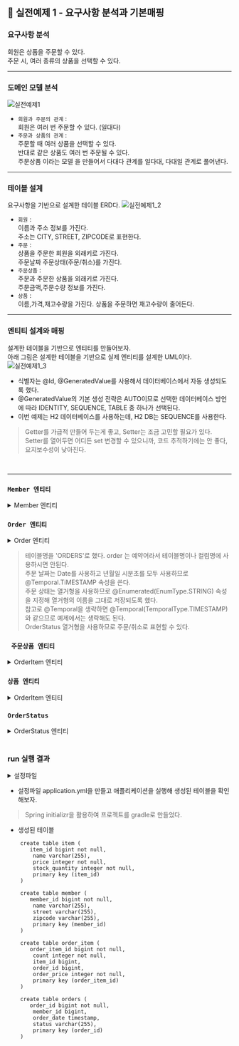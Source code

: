 ## 📌 실전예제 1 - 요구사항 분석과 기본매핑

### 요구사항 분석
회원은 상품을 주문할 수 있다. <br> 주문 시, 여러 종류의 상품을 선택할 수 있다.

------
### 도메인 모델 분석
![실전예제1](https://user-images.githubusercontent.com/57389368/161900104-c8ec0e57-3fd7-4002-993a-9d04a95caea8.JPG)
+ `회원과 주문의 관계` : <br> 회원은 여러 번 주문할 수 있다. (일대다)
+ `주문과 상품의 관계` : <br> 주문할 때 여러 상품을 선택할 수 있다. <br> 반대로 같은 상품도 여러 번 주문될 수 있다. <br> 주문상품 이라는 모델
을 만들어서 다대다 관계를 일다대, 다대일 관계로 풀어낸다.

------
### 테이블 설계
요구사항을 기반으로 설계한 테이블 ERD다.
![실전예제1_2](https://user-images.githubusercontent.com/57389368/161900522-cff09853-e1ad-45b6-980e-6aaf3a24825f.JPG)
+ `회원` : <br> 이름과 주소 정보를 가진다. <br> 주소는 CITY, STREET, ZIPCODE로 표현한다.
+ `주문` : <br> 상품을 주문한 회원을 외래키로 가진다. <br> 주문날짜 주문상태(주문/취소)를 가진다.
+ `주문상품` : <br> 주문과 주문한 상품을 외래키로 가진다. <br> 주문금액,주문수량 정보를 가진다.
+ `상품` : <br> 이름,가격,재고수량을 가진다. 상품을 주문하면 재고수량이 줄어든다.

------
### 엔티티 설계와 매핑
설계한 테이블을 기반으로 엔티티를 만들어보자. <br>
아래 그림은 설계한 테이블을 기반으로 실제 엔티티를 설계한 UML이다. <br>
![실전예제1_3](https://user-images.githubusercontent.com/57389368/161901431-8899f342-a1d7-4872-8164-1c5a6f016aef.JPG)
+ 식별자는 @Id, @GeneratedValue를 사용해서 데이터베이스에서 자동 생성되도록 했다.
+ @GeneratedValue의 기본 생성 전략은 AUTO이므로 선택한 데이터베이스 방언에 따라 IDENTITY, SEQUENCE, TABLE 중 하나가 선택된다.
+ 이번 예제는 H2 데이터베이스를 사용하는데, H2 DB는 SEQUENCE를 사용한다.

> Getter를 가급적 만들어 두는게 좋고, Setter는 조금 고민할 필요가 있다. <br> Setter를 열어두면 어디든 set 변경할 수 있으니까, 코드 추적하기에는 안 좋다, <br> 요지보수성이 낮아진다. 

<br>

------
### `Member 엔티티`
<details>
<summary>Member 엔티티</summary>
<div markdown="1">
  
```java
package jpadomain.domainmodel.domain.entity;

import javax.persistence.Column;
import javax.persistence.Entity;
import javax.persistence.GeneratedValue;
import javax.persistence.Id;

@Entity
public class Member {

    @Id @GeneratedValue
    @Column(name="MEMBER_ID")
    private Long id;

    private String name;
    private String zipcode;
    private String street;

}
```
</div>
</details>

### `Order 엔티티`
<details>
<summary>Order 엔티티</summary>
<div markdown="1">
  
```java
package jpadomain.domainmodel.domain.entity;

import lombok.Getter;
import lombok.Setter;

import javax.persistence.*;
import java.util.Date;

@Entity
@Table(name = "ORDERS")
@Getter @Setter
public class Order {

    @Id @GeneratedValue
    @Column(name = "ORDER_ID")
    private Long id;

    @Column(name = "MEMBER_ID")
    private Long memberId;

    @Temporal(TemporalType.TIMESTAMP)
    private Date orderDate;

    @Enumerated(EnumType.STRING)
    private OrderStatus status;
}

```
</div>
</details>


> 테이블명을 'ORDERS'로 했다. order 는 예약어라서 테이블명이나 컬럼명에 사용하시면 안된다. <br>
> 주문 날짜는 Date를 사용하고 년월일 시분초를 모두 사용하므로 @Temporal.TiMESTAMP 속성을 쓴다. <br>
> 주문 상태는 열거형을 사용하므로 @Enumerated(EnumType.STRING) 속성을 지정해 열거형의 이름을 그대로 저장되도록 했다. <br>
> 참고로 @Temporal을 생략하면 @Temporal(TemporalType.TIMESTAMP)와 같으므로 예제에서는 생략해도 된다. <br>
> OrderStatus 열거형을 사용하므로 주문/취소로 표현할 수 있다.

### ` 주문상품 엔티티`
<details>
<summary>OrderItem 엔티티</summary>
<div markdown="1">
  
```java
package jpadomain.domainmodel.domain.entity;

import lombok.Getter;
import lombok.Setter;

import javax.persistence.*;

@Entity
@Table(name = "ORDER_ITEM")
@Getter @Setter
public class OrderItem {

    @Id @GeneratedValue
    @Column(name = "ORDER_ITEM_ID")
    private Long id;

    @Column(name = "ITEM_ID")
    private Long itemId;

    @Column(name = "ORDER_ID")
    private Long orderId;

    private int orderPrice;
    private int count;
}

```
</div>
</details>

### `상품 엔티티` 
<details>
<summary>OrderItem 엔티티</summary>
<div markdown="1">
  
```java
package jpadomain.domainmodel.domain.entity;

import lombok.Getter;
import lombok.Setter;

import javax.persistence.Column;
import javax.persistence.Entity;
import javax.persistence.GeneratedValue;
import javax.persistence.Id;

@Entity
@Getter @Setter
public class Item {

    @Id @GeneratedValue
    @Column(name = "ITEM_ID")
    private Long id;

    private String name;
    private int price;
    private int stockQuantity;

}

```
</div>
</details>

### `OrderStatus` 
<details>
<summary>OrderStatus 엔티티</summary>
<div markdown="1">
  
```java
package jpadomain.domainmodel.domain.entity;

public enum  OrderStatus {

    ORDER, CANCEL
}
```
</div>
</details>

<br>

### run 실행 결과
<details>
<summary>설정파일</summary>
<div markdown="1">
  
```
spring:
  datasource:
    url: jdbc:h2:tcp://localhost/~/domainmodel
    username: sa
    password:
    driver-class-name: org.h2.Driver

  jpa:
    hibernate:
      ddl-auto: create
    properties:
      hibernate:
#        show_sql: true
        format_sql: true

logging.level:
  org.hibernate.SQL: debug
#  org.hibernate.type: trace

```
</div>
</details>

+ 설정파일 application.yml을 만들고 애플리케이션을 실행해 생성된 테이블을 확인해보자.
> Spring initializr을 활용하여 프로젝트를 gradle로 만들었다.

+ 생성된 테이블 
```
    create table item (
       item_id bigint not null,
        name varchar(255),
        price integer not null,
        stock_quantity integer not null,
        primary key (item_id)
    )

    create table member (
       member_id bigint not null,
        name varchar(255),
        street varchar(255),
        zipcode varchar(255),
        primary key (member_id)
    )

    create table order_item (
       order_item_id bigint not null,
        count integer not null,
        item_id bigint,
        order_id bigint,
        order_price integer not null,
        primary key (order_item_id)
    )

    create table orders (
       order_id bigint not null,
        member_id bigint,
        order_date timestamp,
        status varchar(255),
        primary key (order_id)
    )
 ```   








